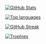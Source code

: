 [![GitHub Stats](https://github-readme-stats.vercel.app/api?username=Tasty-Kiwi&show_icons=true&hide_border=true&theme=tokyonight)](https://github.com/anuraghazra/github-readme-stats)

[![Top languages](https://github-readme-stats.vercel.app/api/top-langs/?username=Tasty-Kiwi&hide_border=true&theme=tokyonight&layout=compact&langs_count=6)](https://github.com/anuraghazra/github-readme-stats)

[![GitHub Streak](https://streak-stats.demolab.com/?user=Tasty-Kiwi&theme=tokyonight)](https://git.io/streak-stats)

[![Trophies](https://github-profile-trophy.vercel.app/?username=Tasty-Kiwi&theme=tokyonight&no-frame=true)](https://github.com/ryo-ma/github-profile-trophy)
